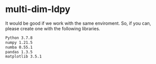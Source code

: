 # multi-dim-ldpy

It would be good if we work with the same enviroment. So, if you can, please create one with the following libraries.
```bash
Python 3.7.8
numpy 1.21.5
numba 0.55.1
pandas 1.3.5
matplotlib 3.5.1
```
